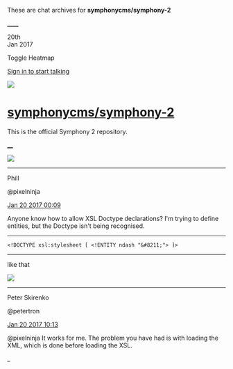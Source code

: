 These are chat archives for **symphonycms/symphony-2**

[__](/symphonycms/symphony-2/archives/2017/01/21)[__](/symphonycms/symphony-2/archives/2017/01/19)

20th  
Jan 2017

Toggle Heatmap

[Sign in to start talking](/login?action=login&button=archive-login)

![](https://avatars-02.gitter.im/group/iv/3/57542c45c43b8c601977197e?s=48)

#  [symphonycms/symphony-2](/symphonycms/symphony-2)

This is the official Symphony 2 repository.

[ __](/orgs/symphonycms/rooms "More symphonycms rooms")

![](https://avatars0.githubusercontent.com/u/274397?v=4&s=30)

____

Phill

@pixelninja

[Jan 20 2017
00:09](https://gitter.im/symphonycms/symphony-2?at=58815548e836bf7010682b05)

Anyone know how to allow XSL Doctype declarations? I'm trying to define
entities, but the Doctype isn't being recognised.

____

`<!DOCTYPE xsl:stylesheet [ <!ENTITY ndash "&#8211;"> ]>`

____

like that

![](https://avatars1.githubusercontent.com/u/3197654?v=4&s=30)

____

Peter Skirenko

@petertron

[Jan 20 2017
10:13](https://gitter.im/symphonycms/symphony-2?at=5881e2d9300f220a660f1098)

@pixelninja It works for me. The problem you have had is with loading the XML,
which is done before loading the XSL.

_

